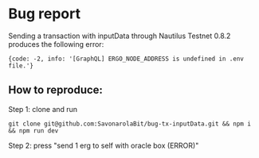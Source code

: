 # Bug report

Sending a transaction with inputData through Nautilus Testnet
0.8.2 produces the following error: 

```
{code: -2, info: '[GraphQL] ERGO_NODE_ADDRESS is undefined in .env file.'}
```


## How to reproduce:

Step 1: clone and run
```
git clone git@github.com:SavonarolaBit/bug-tx-inputData.git && npm i && npm run dev
```

Step 2: press "send 1 erg to self with oracle box (ERROR)"